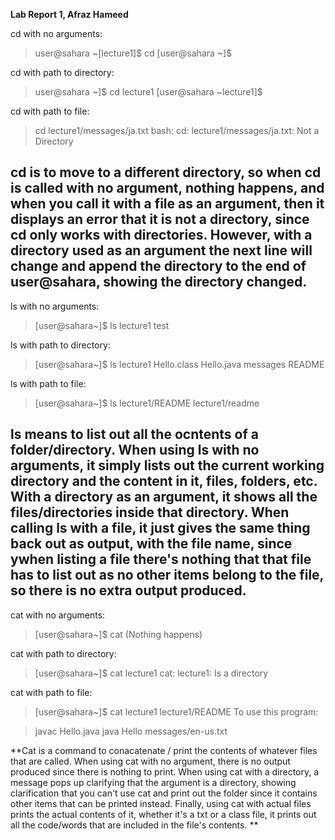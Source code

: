 **Lab Report 1, Afraz Hameed**

cd with no arguments:

> user@sahara ~[lecture1]$ cd
> [user@sahara ~]$ 

cd with path to directory:

> user@sahara ~]$ cd lecture1
> [user@sahara ~lecture1]$

cd with path to file:

> cd lecture1/messages/ja.txt
> bash: cd: lecture1/messages/ja.txt: Not a Directory

cd is to move to a different directory, so when cd is called with no argument, nothing happens, and when you call it with a file as an argument, then it displays an error that it is not a directory, since cd only works with directories. However, with a directory used as an argument the next line will change and append the directory to the end of user@sahara, showing the directory changed.
---

ls with no arguments:

> [user@sahara~]$ ls 
> lecture1 test

ls with path to directory:

> [user@sahara~]$ ls lecture1
> Hello.class Hello.java messages README

ls with path to file:
> [user@sahara~]$ ls lecture1/README
> lecture1/readme

ls means to list out all the ocntents of a folder/directory. When using ls with no arguments, it simply lists out the current working directory and the content in it, files, folders, etc. With a directory as an argument, it shows all the files/directories inside that directory. When calling ls with a file, it just gives the same thing back out as output, with the file name, since ywhen listing a file there's nothing that that file has to list out as no other items belong to the file, so there is no extra output produced.
---

cat with no arguments:

> [user@sahara~]$ cat
> (Nothing happens)


cat with path to directory:
> [user@sahara~]$ cat lecture1
> cat: lecture1: Is a directory


cat with path to file:
> [user@sahara~]$ cat lecture1 lecture1/README
> To use this program:

> javac Hello.java
> java Hello messages/en-us.txt

**Cat is a command to conacatenate / print the contents of whatever files that are called. When using cat with no argument, there is no output produced since there is nothing to print. When using cat with a directory, a message pops up clarifying that the argument is a directory, showing clarification that you can't use cat and print out the folder since it contains other items that can be printed instead. Finally, using cat with actual files prints the actual contents of it, whether it's a txt or a class file, it prints out all the code/words that are included in the file's contents.
**
